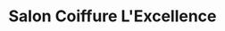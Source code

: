 ---
title: "Salon Coiffure L'Excellence"
url: /shawinigan/salon-coiffure-lexcellence/
shop: hairdresser
---